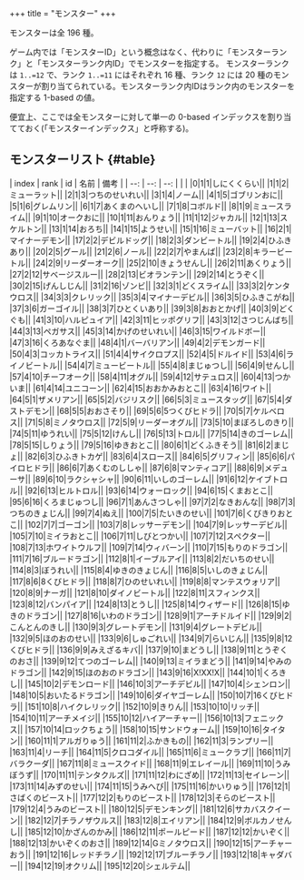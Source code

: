 +++
title = "モンスター"
+++

モンスターは全 196 種。

ゲーム内では「モンスターID」という概念はなく、代わりに「モンスターランク」と「モンスターランク内ID」でモンスターを指定する。
モンスターランクは `1..=12` で、ランク `1..=11` にはそれぞれ 16 種、ランク `12` には 20 種のモンスターが割り当てられている。モンスターランク内IDはランク内のモンスターを指定する 1-based の値。

便宜上、ここでは全モンスターに対して単一の 0-based インデックスを割り当てておく(「モンスターインデックス」と呼称する)。

## モンスターリスト {#table}

| index | rank | id  | 名前 | 備考 |
| --:   | --:  | --: |      |      |
|0|1|1|しにくくらい||
|1|1|2|ミューラット||
|2|1|3|つちのせいれい||
|3|1|4|ノーム||
|4|1|5|ゴブリンおに||
|5|1|6|グレムリン||
|6|1|7|あくまのへいし||
|7|1|8|コボルド||
|8|1|9|ミュースライム||
|9|1|10|オークおに||
|10|1|11|おんりょう||
|11|1|12|ジャカル||
|12|1|13|スケルトン||
|13|1|14|おろち||
|14|1|15|ようせい||
|15|1|16|ミューバット||
|16|2|1|マイナーデモン||
|17|2|2|デビルドッグ||
|18|2|3|ダンビートル||
|19|2|4|ひふきあり||
|20|2|5|グール||
|21|2|6|ノール||
|22|2|7|やまんば||
|23|2|8|キラービートル||
|24|2|9|リーダーオーク||
|25|2|10|きょうせんし||
|26|2|11|あくりょう||
|27|2|12|サベージスルー||
|28|2|13|ビオランテン||
|29|2|14|とうぞく||
|30|2|15|げんしじん||
|31|2|16|ゾンビ||
|32|3|1|どくスライム||
|33|3|2|ケンタウロス||
|34|3|3|クレリック||
|35|3|4|マイナーデビル||
|36|3|5|ひふきこがね||
|37|3|6|ガーゴイル||
|38|3|7|ひとくいあり||
|39|3|8|おおとかげ||
|40|3|9|どくぐも||
|41|3|10|ハルピュイア||
|42|3|11|ヒッポグリフ||
|43|3|12|さつじんばち||
|44|3|13|ペガサス||
|45|3|14|かげのせいれい||
|46|3|15|ワイルドボー||
|47|3|16|くろあなぐま||
|48|4|1|バーバリアン||
|49|4|2|デモンガード||
|50|4|3|コッカトライス||
|51|4|4|サイクロプス||
|52|4|5|ドルイド||
|53|4|6|ライノビートル||
|54|4|7|ミュービートル||
|55|4|8|まじゅつし||
|56|4|9|せんし||
|57|4|10|チーフオーク||
|58|4|11|オグル||
|59|4|12|サテュロス||
|60|4|13|つかいま||
|61|4|14|ユニコーン||
|62|4|15|おおかみおとこ||
|63|4|16|ワイト||
|64|5|1|ザメリアン||
|65|5|2|バジリスク||
|66|5|3|ミュースタッグ||
|67|5|4|ダストデモン||
|68|5|5|おおさそり||
|69|5|6|5つくびヒドラ||
|70|5|7|ケルベロス||
|71|5|8|ミノタウロス||
|72|5|9|リーダーオグル||
|73|5|10|まぼろしのきり||
|74|5|11|ゆうれい||
|75|5|12|けんし||
|76|5|13|トロル||
|77|5|14|きのゴーレム||
|78|5|15|しりょう||
|79|5|16|ゆきおとこ||
|80|6|1|どくふきそう||
|81|6|2|まじょ||
|82|6|3|ひふきトカゲ||
|83|6|4|スロース||
|84|6|5|グリフィン||
|85|6|6|パイロヒドラ||
|86|6|7|あくむのししゃ||
|87|6|8|マンティコア||
|88|6|9|メデューサ||
|89|6|10|ラクシャシャ||
|90|6|11|いしのゴーレム||
|91|6|12|ケイブトロル||
|92|6|13|ヒルトロル||
|93|6|14|ウォーロック||
|94|6|15|くまおとこ||
|95|6|16|くろまじゅつし||
|96|7|1|あんさつしゃ||
|97|7|2|なきおんな||
|98|7|3|つちのきょじん||
|99|7|4|ぬえ||
|100|7|5|たいきのせい||
|101|7|6|くびきりおとこ||
|102|7|7|ゴーゴン||
|103|7|8|レッサーデモン||
|104|7|9|レッサーデビル||
|105|7|10|ミイラおとこ||
|106|7|11|しびとつかい||
|107|7|12|スペクター||
|108|7|13|ホワイトウルフ||
|109|7|14|ウィバーン||
|110|7|15|もりのドラゴン||
|111|7|16|ブルードラゴン||
|112|8|1|イーブルアイ||
|113|8|2|だいちのせい||
|114|8|3|ぼうれい||
|115|8|4|ゆきのきょじん||
|116|8|5|いしのきょじん||
|117|8|6|8くびヒドラ||
|118|8|7|ひのせいれい||
|119|8|8|マンテスウォリア||
|120|8|9|ナーガ||
|121|8|10|ダイノビートル||
|122|8|11|スフィンクス||
|123|8|12|バンパイア||
|124|8|13|とうし||
|125|8|14|ウィザード||
|126|8|15|ゆきのドラゴン||
|127|8|16|いわのドラゴン||
|128|9|1|アーチドルイド||
|129|9|2|こんとんのきし||
|130|9|3|グレートデモン||
|131|9|4|グレートデビル||
|132|9|5|ほのおのせい||
|133|9|6|しゅごれい||
|134|9|7|らいじん||
|135|9|8|12くびヒドラ||
|136|9|9|みえざるキバ||
|137|9|10|まどうし||
|138|9|11|とうぞくのおさ||
|139|9|12|てつのゴーレム||
|140|9|13|ミイラまどう||
|141|9|14|やみのドラゴン||
|142|9|15|ほのおのドラゴン||
|143|9|16|X!XX!X||
|144|10|1|くろきし||
|145|10|2|デモンロード||
|146|10|3|アーチデビル||
|147|10|4|シェンロン||
|148|10|5|おいたるドラゴン||
|149|10|6|ダイヤゴーレム||
|150|10|7|16くびヒドラ||
|151|10|8|ハイクレリック||
|152|10|9|きりん||
|153|10|10|リッチ||
|154|10|11|アーチメイジ||
|155|10|12|ハイアーチャー||
|156|10|13|フェニックス||
|157|10|14|ロックちょう||
|158|10|15|サンドウォーム||
|159|10|16|タイタン||
|160|11|1|アルガりゅう||
|161|11|2|ふかきもの||
|162|11|3|ランプリー||
|163|11|4|リーチ||
|164|11|5|クロコダイル||
|165|11|6|ミュークラブ||
|166|11|7|バラクーダ||
|167|11|8|ミュースクイド||
|168|11|9|エレイール||
|169|11|10|うみぼうず||
|170|11|11|テンタクルズ||
|171|11|12|わにざめ||
|172|11|13|セイレーン||
|173|11|14|みずのせい||
|174|11|15|うみへび||
|175|11|16|かいりゅう||
|176|12|1|さばくのビースト||
|177|12|2|もりのビースト||
|178|12|3|そらのビースト||
|179|12|4|うみのビースト||
|180|12|5|デモンキング||
|181|12|6|サカバスクイーン||
|182|12|7|チラノザウルス||
|183|12|8|エイリアン||
|184|12|9|ボルカノせんし||
|185|12|10|かざんのかみ||
|186|12|11|ポールピード||
|187|12|12|かいぞく||
|188|12|13|かいぞくのおさ||
|189|12|14|Gミノタウロス||
|190|12|15|アーチャーおう||
|191|12|16|レッドチラノ||
|192|12|17|ブルーチラノ||
|193|12|18|キャダバー||
|194|12|19|オクリム||
|195|12|20|シェルテム||
